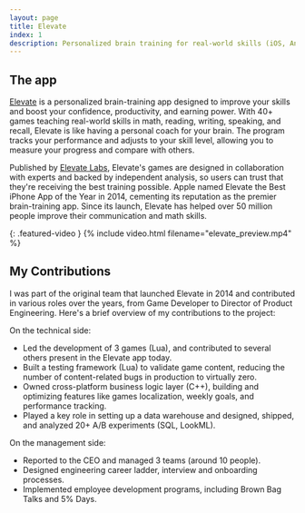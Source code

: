 ```yaml
---
layout: page
title: Elevate
index: 1
description: Personalized brain training for real-world skills (iOS, Android). Winner of Apple's App of the Year.
---
```


## The app

[Elevate](https://www.elevateapp.com) is a personalized brain-training app designed to improve your skills and boost your confidence, productivity, and earning power. With 40+ games teaching real-world skills in math, reading, writing, speaking, and recall, Elevate is like having a personal coach for your brain. The program tracks your performance and adjusts to your skill level, allowing you to measure your progress and compare with others.

Published by [Elevate Labs](https://elevateapp.com/about), Elevate's games are designed in collaboration with experts and backed by independent analysis, so users can trust that they're receiving the best training possible. Apple named Elevate the Best iPhone App of the Year in 2014, cementing its reputation as the premier brain-training app. Since its launch, Elevate has helped over 50 million people improve their communication and math skills.

{: .featured-video }
{% include video.html filename="elevate_preview.mp4" %}

## My Contributions

I was part of the original team that launched Elevate in 2014 and contributed in various roles over the years, from Game Developer to Director of Product Engineering. Here's a brief overview of my contributions to the project:

On the technical side:
- Led the development of 3 games (Lua), and contributed to several others present in the Elevate app today.
- Built a testing framework (Lua) to validate game content, reducing the number of content-related bugs in production to virtually zero.
- Owned cross-platform business logic layer (C++), building and optimizing features like games localization, weekly goals, and performance tracking.
- Played a key role in setting up a data warehouse and designed, shipped, and analyzed 20+ A/B experiments (SQL, LookML).

On the management side:
- Reported to the CEO and managed 3 teams (around 10 people).
- Designed engineering career ladder, interview and onboarding processes.
- Implemented employee development programs, including Brown Bag Talks and 5% Days.
